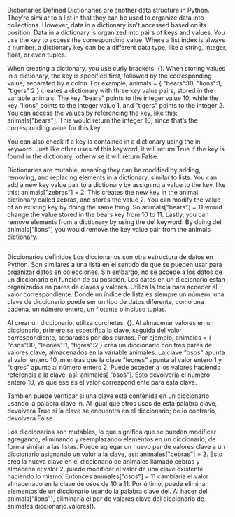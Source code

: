 Dictionaries Defined
Dictionaries are another data structure in Python. They’re similar to a list in that they can be used to organize data into collections. However, data in a dictionary isn't accessed based on its position. Data in a dictionary is organized into pairs of keys and values. You use the key to access the corresponding value. Where a list index is always a number, a dictionary key can be a different data type, like a string, integer, float, or even tuples.

When creating a dictionary, you use curly brackets: {}. When storing values in a dictionary, the key is specified first, followed by the corresponding value, separated by a colon. For example, animals = { "bears":10, "lions":1, "tigers":2 } creates a dictionary with three key value pairs, stored in the variable animals. The key "bears" points to the integer value 10, while the key "lions" points to the integer value 1, and "tigers" points to the integer 2. You can access the values by referencing the key, like this: animals["bears"]. This would return the integer 10, since that’s the corresponding value for this key.

You can also check if a key is contained in a dictionary using the in keyword. Just like other uses of this keyword, it will return True if the key is found in the dictionary; otherwise it will return False.

Dictionaries are mutable, meaning they can be modified by adding, removing, and replacing elements in a dictionary, similar to lists. You can add a new key value pair to a dictionary by assigning a value to the key, like this: animals["zebras"] = 2. This creates the new key in the animal dictionary called zebras, and stores the value 2. You can modify the value of an existing key by doing the same thing. So animals["bears"] = 11 would change the value stored in the bears key from 10 to 11. Lastly, you can remove elements from a dictionary by using the del keyword. By doing del animals["lions"] you would remove the key value pair from the animals dictionary.

----
Diccionarios definidos Los diccionarios son otra estructura de datos en Python. Son similares a una lista en el sentido de que se pueden usar para organizar datos en colecciones. Sin embargo, no se accede a los datos de un diccionario en función de su posición. Los datos en un diccionario están organizados en pares de claves y valores. Utiliza la tecla para acceder al valor correspondiente. Donde un índice de lista es siempre un número, una clave de diccionario puede ser un tipo de datos diferente, como una cadena, un número entero, un flotante o incluso tuplas.

Al crear un diccionario, utiliza corchetes: {}. Al almacenar valores en un diccionario, primero se especifica la clave, seguida del valor correspondiente, separados por dos puntos. Por ejemplo, animales = { "osos":10, "leones":1, "tigres":2 } crea un diccionario con tres pares de valores clave, almacenados en la variable animales. La clave "osos" apunta al valor entero 10, mientras que la clave "leones" apunta al valor entero 1 y "tigres" apunta al número entero 2. Puede acceder a los valores haciendo referencia a la clave, así: animales[ "osos"]. Esto devolvería el número entero 10, ya que ese es el valor correspondiente para esta clave.

También puede verificar si una clave está contenida en un diccionario usando la palabra clave in. Al igual que otros usos de esta palabra clave, devolverá True si la clave se encuentra en el diccionario; de lo contrario, devolverá False.

Los diccionarios son mutables, lo que significa que se pueden modificar agregando, eliminando y reemplazando elementos en un diccionario, de forma similar a las listas. Puede agregar un nuevo par de valores clave a un diccionario asignando un valor a la clave, así: animales["cebras"] = 2. Esto crea la nueva clave en el diccionario de animales llamado cebras y almacena el valor 2. puede modificar el valor de una clave existente haciendo lo mismo. Entonces animales["osos"] = 11 cambiaría el valor almacenado en la clave de osos de 10 a 11. Por último, puede eliminar elementos de un diccionario usando la palabra clave del. Al hacer del animals["lions"], eliminaría el par de valores clave del diccionario de animales.diccionario.valores().
